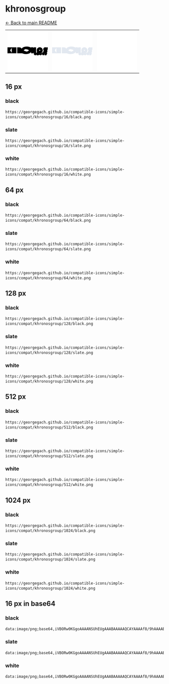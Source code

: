 # khronosgroup

[← Back to main README](../../README.md)

<table><tr>
  <td><img src="./128/black.png" width="128" alt="khronosgroup black icon" /></td>
  <td><img src="./128/slate.png" width="128" alt="khronosgroup slate icon" /></td>
  <td><img src="./128/white.png" width="128" alt="khronosgroup white icon" /></td>
</tr></table>

## 16 px

### black
```
https://georgegach.github.io/compatible-icons/simple-icons/compat/khronosgroup/16/black.png
```

### slate
```
https://georgegach.github.io/compatible-icons/simple-icons/compat/khronosgroup/16/slate.png
```

### white
```
https://georgegach.github.io/compatible-icons/simple-icons/compat/khronosgroup/16/white.png
```

## 64 px

### black
```
https://georgegach.github.io/compatible-icons/simple-icons/compat/khronosgroup/64/black.png
```

### slate
```
https://georgegach.github.io/compatible-icons/simple-icons/compat/khronosgroup/64/slate.png
```

### white
```
https://georgegach.github.io/compatible-icons/simple-icons/compat/khronosgroup/64/white.png
```

## 128 px

### black
```
https://georgegach.github.io/compatible-icons/simple-icons/compat/khronosgroup/128/black.png
```

### slate
```
https://georgegach.github.io/compatible-icons/simple-icons/compat/khronosgroup/128/slate.png
```

### white
```
https://georgegach.github.io/compatible-icons/simple-icons/compat/khronosgroup/128/white.png
```

## 512 px

### black
```
https://georgegach.github.io/compatible-icons/simple-icons/compat/khronosgroup/512/black.png
```

### slate
```
https://georgegach.github.io/compatible-icons/simple-icons/compat/khronosgroup/512/slate.png
```

### white
```
https://georgegach.github.io/compatible-icons/simple-icons/compat/khronosgroup/512/white.png
```

## 1024 px

### black
```
https://georgegach.github.io/compatible-icons/simple-icons/compat/khronosgroup/1024/black.png
```

### slate
```
https://georgegach.github.io/compatible-icons/simple-icons/compat/khronosgroup/1024/slate.png
```

### white
```
https://georgegach.github.io/compatible-icons/simple-icons/compat/khronosgroup/1024/white.png
```

## 16 px in base64

### black
```
data:image/png;base64,iVBORw0KGgoAAAANSUhEUgAAABAAAAAQCAYAAAAf8/9hAAAABmJLR0QA/wD/AP+gvaeTAAAAlElEQVQ4je3QsQpBcRzF8c9NyqKUhQwMnkBGiyfwCAaTzN7FgxgsFiUvoFhESjZdA4lb1/KfZZHlfpdT5/TrdH5k/J8IIzyRxwFNzDBEF0fMccMSbWyRoAMpJkEXQRPsMMA+eCmmiHHHCnEO4xCWsEENL1TQQjn4RTzQwAUFnKIP8+qohuMreuiH7BwK199/K+N3vAHo+iNS7OiojQAAAABJRU5ErkJggg==
```

### slate
```
data:image/png;base64,iVBORw0KGgoAAAANSUhEUgAAABAAAAAQCAYAAAAf8/9hAAAABmJLR0QA/wD/AP+gvaeTAAAA0klEQVQ4je3QO0pDURhF4bXPMbeUEBCSSlGbFHaWsXAEDsFSxClYWGUODkSwsRIHEBC0ENELPrCJiV5Byfm3IxBsxCbfDNaCuf+n+mVyoPCXpZbEXcB6lk6jeJ+IbURtpzPjBvLFQo7NCK5zjtksGKh+fjVwDOxhnSNvAQW4FwzDHEqsAAidWAwIV0gjy/0k0QhtSLwhxhLvgg9gFflIiSXBCNNY7mIvkjRF7gpu9FPb7eN4uUqp91mVq7VOZ1I/THfIZRcA64mktl0u/3zy3C98A3PrVIr0xm9RAAAAAElFTkSuQmCC
```

### white
```
data:image/png;base64,iVBORw0KGgoAAAANSUhEUgAAABAAAAAQCAYAAAAf8/9hAAAABmJLR0QA/wD/AP+gvaeTAAAApUlEQVQ4je3Qv0rCYRQG4OcTXKVF0EkI1zZHl67AS2hoCm+iy+hCGlxagmgWBBuKoqWxX/8cRHgb+qCpKcHFZ3kPnMOBc9jbvZJkijXaeMIQM5zhGM+4whduMMIdNhjLj4ua1zU3SR6SnCZ5zK/LJE2SVZLbJE2rbj7CB17xiRUOcY4u5nWuhw7ea31f/rotyQB9LEspb0kmOKntFxxg8e8n7m3BNzO6Xe3tZRU2AAAAAElFTkSuQmCC
```

